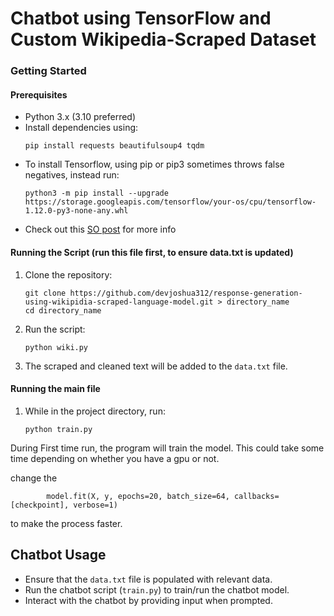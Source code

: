 # Chatbot using TensorFlow and Custom Wikipedia-Scraped Dataset


### Getting Started

#### Prerequisites
- Python 3.x (3.10 preferred)
- Install dependencies using:
  ```
  pip install requests beautifulsoup4 tqdm
  ```
- To install Tensorflow, using pip or pip3 sometimes throws false negatives, instead run:
  ```
  python3 -m pip install --upgrade https://storage.googleapis.com/tensorflow/your-os/cpu/tensorflow-1.12.0-py3-none-any.whl
  ```
- Check out this [SO post](https://stackoverflow.com/questions/38896424/tensorflow-not-found-using-pip) for more info

#### Running the Script (run this file first, to ensure data.txt is updated)
1. Clone the repository:
   ```
   git clone https://github.com/devjoshua312/response-generation-using-wikipidia-scraped-language-model.git > directory_name
   cd directory_name
   ```

2. Run the script:
   ```
   python wiki.py
   ```

3. The scraped and cleaned text will be added to the `data.txt` file.

#### Running the main file

1. While in the project directory, run:
   ```
   python train.py
   ```
   
During First time run, the program will train the model. This could take some time depending on whether you have a gpu or not.

change the 
```
        model.fit(X, y, epochs=20, batch_size=64, callbacks=[checkpoint], verbose=1)
```

to make the process faster. 

## Chatbot Usage

- Ensure that the `data.txt` file is populated with relevant data.
- Run the chatbot script (`train.py`) to train/run the chatbot model.
- Interact with the chatbot by providing input when prompted.
